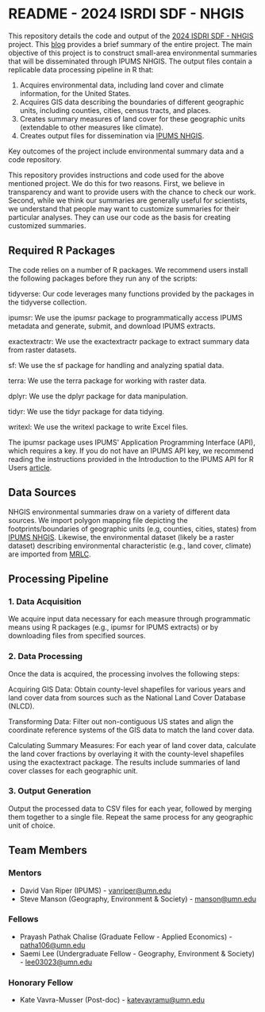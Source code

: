 # README - 2024 ISRDI SDF - NHGIS

This repository details the code and output of the [2024 ISDRI SDF - NHGIS](https://isrdi.umn.edu/summer-2024-projects) project. This [blog](https://blog.popdata.org/updated-land-cover-summaries/) provides a brief summary of the entire project.
The main objective of this project is to construct small-area environmental summaries that will be disseminated through IPUMS NHGIS. The output files contain a replicable data processing pipeline in R that:

1. Acquires environmental data, including land cover and climate information, for the United States.
2. Acquires GIS data describing the boundaries of different geographic units, including counties, cities, census tracts, and places.
3. Creates summary measures of land cover for these geographic units (extendable to other measures like climate).
4. Creates output files for dissemination via [IPUMS NHGIS](https://www.nhgis.org/environmental-summaries).

Key outcomes of the project include environmental summary data and a code repository.

This repository provides instructions and code used for the above mentioned project. We do this for two reasons. First, we believe in transparency and want to provide users with the chance to check our work. Second, while we think our summaries are generally useful for scientists, we understand that people may want to customize summaries for their particular analyses. They can use our code as the basis for creating customized summaries.

## Required R Packages
The code relies on a number of R packages. We recommend users install the following packages before they run any of the scripts:

tidyverse: Our code leverages many functions provided by the packages in the tidyverse collection.

ipumsr: We use the ipumsr package to programmatically access IPUMS metadata and generate, submit, and download IPUMS extracts.

exactextractr: We use the exactextractr package to extract summary data from raster datasets.

sf: We use the sf package for handling and analyzing spatial data.

terra: We use the terra package for working with raster data.

dplyr: We use the dplyr package for data manipulation.

tidyr: We use the tidyr package for data tidying.

writexl: We use the writexl package to write Excel files.

The ipumsr package uses IPUMS' Application Programming Interface (API), which requires a key. If you do not have an IPUMS API key, we recommend reading the instructions provided in the Introduction to the IPUMS API for R Users [article](https://tech.popdata.org/ipumsr/articles/ipums-api.html).

## Data Sources
NHGIS environmental summaries draw on a variety of different data sources. We import polygon mapping file depicting the footprints/boundaries of geographic units (e.g, counties, cities, states) from [IPUMS NHGIS](https://www.nhgis.org/data-availability#gis-files). Likewise, the environmental dataset (likely be a raster dataset) describing environmental characteristic (e.g., land cover, climate) are imported from [MRLC](https://www.mrlc.gov/data).

## Processing Pipeline
### 1. Data Acquisition
We acquire input data necessary for each measure through programmatic means using R packages (e.g., ipumsr for IPUMS extracts) or by downloading files from specified sources. 

### 2. Data Processing
Once the data is acquired, the processing involves the following steps:

Acquiring GIS Data: Obtain county-level shapefiles for various years and land cover data from sources such as the National Land Cover Database (NLCD).

Transforming Data: Filter out non-contiguous US states and align the coordinate reference systems of the GIS data to match the land cover data.

Calculating Summary Measures: For each year of land cover data, calculate the land cover fractions by overlaying it with the county-level shapefiles using the exactextract package. The results include summaries of land cover classes for each geographic unit.

### 3. Output Generation
Output the processed data to CSV files for each year, followed by merging them together to a single file. Repeat the same process for any geographic unit of choice.

## Team Members

### Mentors
- David Van Riper (IPUMS) - vanriper@umn.edu
- Steve Manson (Geography, Environment & Society) - manson@umn.edu

### Fellows
- Prayash Pathak Chalise (Graduate Fellow - Applied Economics) - patha106@umn.edu
- Saemi Lee (Undergraduate Fellow - Geography, Environment & Society) - lee03023@umn.edu

### Honorary Fellow
- Kate Vavra-Musser (Post-doc) - katevavramu@umn.edu

